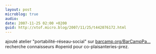 ```yaml
---
layout: post
microblog: true
audio: 
date: 2007-11-25 02:00 +0200
guid: http://xtof.micro.blog/2007/11/25/t442076172.html
---
```

ajouté atelier "portabilité-réseau-social" sur [barcamp.org/BarCampPa...](http://barcamp.org/BarCampParis15.) recherche connaisseurs #openid pour co-plaisanteries-prez.
